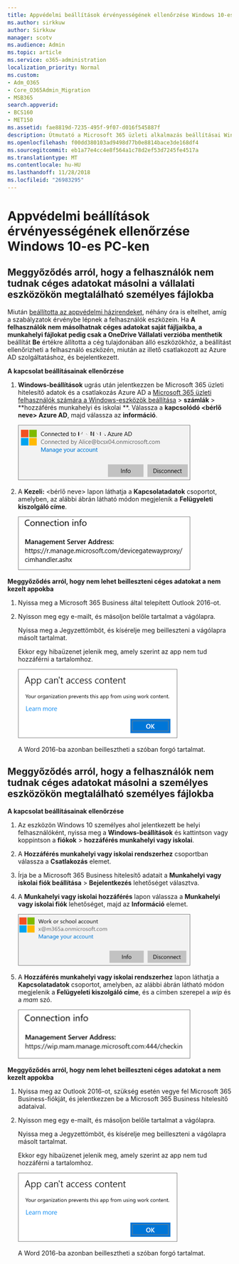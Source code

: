 ```yaml
---
title: Appvédelmi beállítások érvényességének ellenőrzése Windows 10-es PC-ken
ms.author: sirkkuw
author: Sirkkuw
manager: scotv
ms.audience: Admin
ms.topic: article
ms.service: o365-administration
localization_priority: Normal
ms.custom:
- Adm_O365
- Core_O365Admin_Migration
- MSB365
search.appverid:
- BCS160
- MET150
ms.assetid: fae8819d-7235-495f-9f07-d016f545887f
description: Útmutató a Microsoft 365 üzleti alkalmazás beállításai Windows 10 eszközök ellenőrzése.
ms.openlocfilehash: f00dd380103ad9498d77b0e8814bace3de168df4
ms.sourcegitcommit: eb1a77e4cc4e8f564a1c78d2ef53d7245fe4517a
ms.translationtype: MT
ms.contentlocale: hu-HU
ms.lasthandoff: 11/28/2018
ms.locfileid: "26983295"
---
```

# <a name="validate-app-protection-settings-on-windows-10-pcs"></a>Appvédelmi beállítások érvényességének ellenőrzése Windows 10-es PC-ken

## <a name="verify-that-users-cannot-copy-company-data-to-personal-files-on-corporate-devices"></a>Meggyőződés arról, hogy a felhasználók nem tudnak céges adatokat másolni a vállalati eszközökön megtalálható személyes fájlokba

Miután [beállította az appvédelmi házirendeket](protection-settings-for-windows-10-devices.md), néhány óra is eltelhet, amíg a szabályzatok érvénybe lépnek a felhasználók eszközein. Ha **A felhasználók nem másolhatnak céges adatokat saját fájljaikba, a munkahelyi fájlokat pedig csak a OneDrive Vállalati verzióba menthetik** beállítát **Be** értékre állította a cég tulajdonában álló eszközökhöz, a beállítást ellenőrizheti a felhasználó eszközén, miután az illető csatlakozott az Azure AD szolgáltatáshoz, és bejelentkezett. 
  
 **A kapcsolat beállításainak ellenőrzése**
  
1. **Windows-beállítások** ugrás után jelentkezzen be Microsoft 365 üzleti hitelesítő adatok és a csatlakozás Azure AD a [Microsoft 365 üzleti felhasználók számára a Windows-eszközök beállítása](set-up-windows-devices.md) \> **számlák** \> **hozzáférés munkahelyi és iskolai **. Válassza a **kapcsolódó \<bérlő neve\> Azure AD**, majd válassza az **információ**.
    
    ![Click or tap Info on the Connected to Azure AD dialog.](media/a36ede2b-d1a0-4d4e-8ea7-af39b4b63890.png)
  
2. A **Kezeli:** \<bérlő neve\> lapon láthatja a **Kapcsolatadatok** csoportot, amelyben, az alábbi ábrán látható módon megjelenik a **Felügyeleti kiszolgáló címe**. 
    
    ![Managed by page shows connection info of the device manager URL.](media/47515a8e-2d0c-4bea-99f0-6b2545b88a11.png)
  
 **Meggyőződés arról, hogy nem lehet beilleszteni céges adatokat a nem kezelt appokba**
  
1. Nyissa meg a Microsoft 365 Business által telepített Outlook 2016-ot.
    
2. Nyisson meg egy e-mailt, és másoljon belőle tartalmat a vágólapra.
    
    Nyissa meg a Jegyzettömböt, és kísérelje meg beilleszteni a vágólapra másolt tartalmat.
    
    Ekkor egy hibaüzenet jelenik meg, amely szerint az app nem tud hozzáférni a tartalomhoz.
    
    ![A dialog that states app can't access content when you paste into an unmanaged app.](media/5e82b154-cf2f-43c8-ae80-b45d8ad80e56.png)
  
    A Word 2016-ba azonban beillesztheti a szóban forgó tartalmat.
    
## <a name="verify-that-users-cannot-copy-company-data-to-personal-files-on-personal-devices"></a>Meggyőződés arról, hogy a felhasználók nem tudnak céges adatokat másolni a személyes eszközökön megtalálható személyes fájlokba

 **A kapcsolat beállításainak ellenőrzése**
  
1. Az eszközön Windows 10 személyes ahol jelentkezett be helyi felhasználóként, nyissa meg a **Windows-beállítások** és kattintson vagy koppintson a **fiókok** \> **hozzáférés munkahelyi vagy iskolai**.
    
2. A **Hozzáférés munkahelyi vagy iskolai rendszerhez** csoportban válassza a **Csatlakozás** elemet.
    
3. Írja be a Microsoft 365 Business hitelesítő adatait a **Munkahelyi vagy iskolai fiók beállítása** \> **Bejelentkezés** lehetőséget választva.
    
4. A **Munkahelyi vagy iskolai hozzáférés** lapon válassza a **Munkahelyi vagy iskolai fiók** lehetőséget, majd az **Információ** elemet.
    
    ![Click or tap Info on the Work or school account dalog.](media/63bd8b32-cb32-4afa-8ce0-6070ac403abc.png)
  
5. A **Hozzáférés munkahelyi vagy iskolai rendszerhez** lapon láthatja a **Kapcsolatadatok** csoportot, amelyben, az alábbi ábrán látható módon megjelenik a **Felügyeleti kiszolgáló címe**, és a címben szerepel a  *wip*  és a  *mam*  szó. 
    
    ![Managed by page shows connection info URL that includes the words mam and wpi.](media/abd4eaf4-44fa-4538-a3e8-1e0d331dfe1e.png)
  
 **Meggyőződés arról, hogy nem lehet beilleszteni céges adatokat a nem kezelt appokba**
  
1. Nyissa meg az Outlook 2016-ot, szükség esetén vegye fel Microsoft 365 Business-fiókját, és jelentkezzen be a Microsoft 365 Business hitelesítő adataival.
    
2. Nyisson meg egy e-mailt, és másoljon belőle tartalmat a vágólapra.
    
    Nyissa meg a Jegyzettömböt, és kísérelje meg beilleszteni a vágólapra másolt tartalmat.
    
    Ekkor egy hibaüzenet jelenik meg, amely szerint az app nem tud hozzáférni a tartalomhoz.
    
    ![A dialog that states app can't access content when you paste into an unmanaged app.](media/5e82b154-cf2f-43c8-ae80-b45d8ad80e56.png)
  
    A Word 2016-ba azonban beillesztheti a szóban forgó tartalmat.
    

